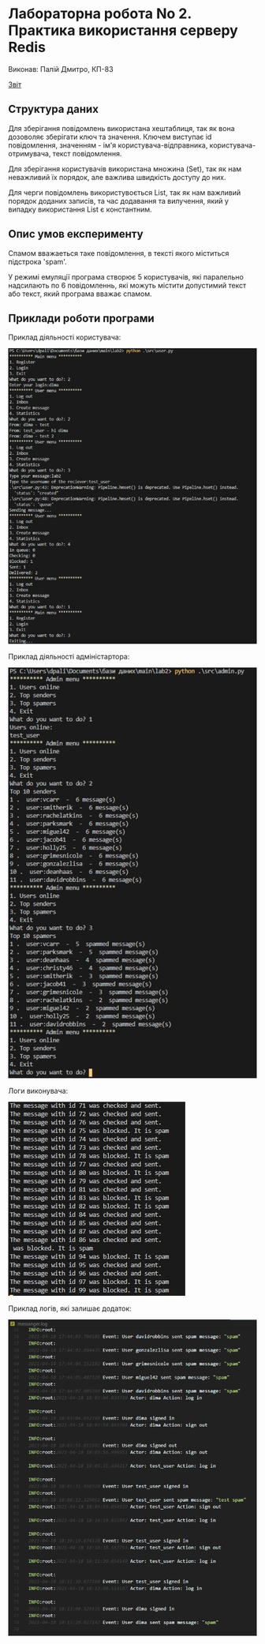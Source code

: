 # Лабораторна робота No 2. Практика використання серверу Redis

Виконав: Палій Дмитро, КП-83

[Звіт](https://docs.google.com/document/d/1PYFmzZHibsQG3FpYe3HFX7LUH159cE6dCVIRSFZ-J60/edit?usp=sharing)

## Структура даних

Для зберігання повідомлень використана хештаблиця, так як вона дозоволяє зберігати ключ та значення. Ключем виступає id повідомлення, значенням - ім'я користувача-відправника, користувача-отримувача, текст повідомлення.

Для зберігання користувачів використана множина (Set), так як нам неважливий їх порядок, але важлива швидкість доступу до них.

Для черги повідомлень використувоється List, так як нам важливий порядок доданих записів, та час додавання та вилучення, який у випадку використання List є константним.

## Опис умов експерименту

Спамом вважаеться таке повідомлення, в тексті якого міститься підстрока 'spam'.

У режимі емуляції програма створює 5 користувачів, які паралельно надсилають по 6 повідомленнь, які можуть містити допустимий текст або текст, який програма вважає спамом.

## Приклади роботи програми

Приклад діяльності користувача:

![Приклад діяльності користувача](./images/user.png)

Приклад діяльності адміністартора:

![Приклад діяльності адміністартора](./images/admin.png)

Логи виконувача:

![Логи виконувача](./images/worker.png)

Приклад логів, які залишає додаток:

![messages.log](./images/logs.png)
